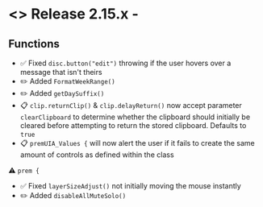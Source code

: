 # <> Release 2.15.x - 

## Functions
- ✅ Fixed `disc.button("edit")` throwing if the user hovers over a message that isn't theirs
- ✏️ Added `FormatWeekRange()`
- ✏️ Added `getDaySuffix()`
- 📋 `clip.returnClip()` & `clip.delayReturn()` now accept parameter `clearClipboard` to determine whether the clipboard should initially be cleared before attempting to return the stored clipboard. Defaults to `true`
- 📋 `premUIA_Values {` will now alert the user if it fails to create the same amount of controls as defined within the class

⚠️ `prem {`
- ✅ Fixed `layerSizeAdjust()` not initially moving the mouse instantly
- ✏️ Added `disableAllMuteSolo()`
